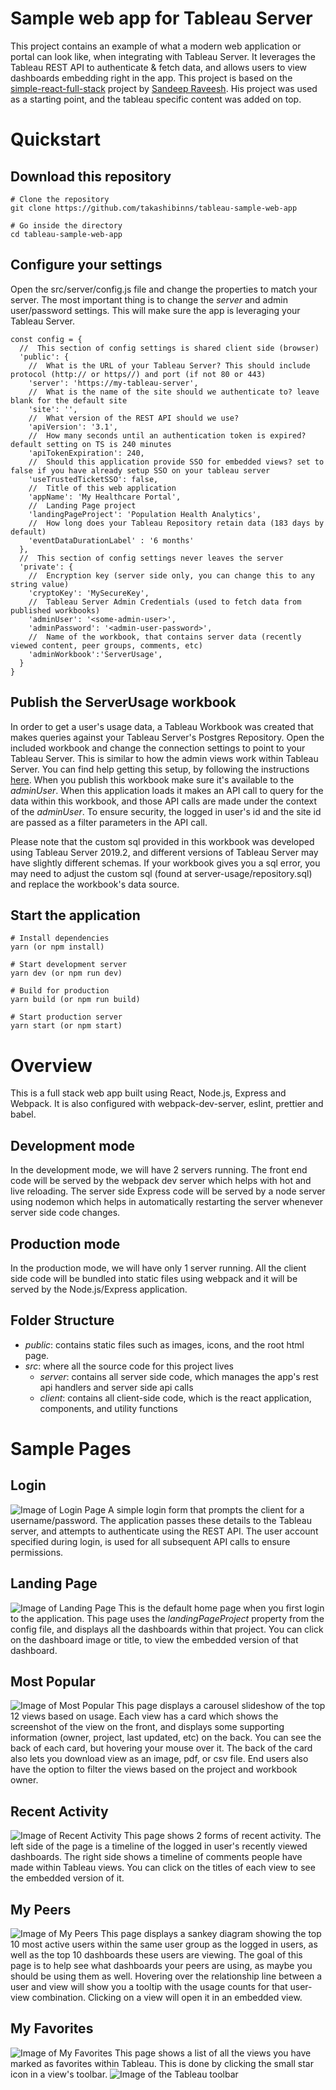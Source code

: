 # Sample web app for Tableau Server
This project contains an example of what a modern web application or portal can look like, when integrating with Tableau Server.  It leverages the Tableau REST API to authenticate & fetch data, and allows users to view dashboards embedding right in the app.  This project is based on the [simple-react-full-stack](https://github.com/crsandeep/simple-react-full-stack) project by [Sandeep Raveesh](https://github.com/crsandeep).  His project was used as a starting point, and the tableau specific content was added on top.

# Quickstart
## Download this repository
```
# Clone the repository
git clone https://github.com/takashibinns/tableau-sample-web-app

# Go inside the directory
cd tableau-sample-web-app
```
## Configure your settings
Open the src/server/config.js file and change the properties to match your server.  The most important thing is to change the *server* and admin user/password settings.  This will make sure the app is leveraging your Tableau Server.

```
const config = {
  //  This section of config settings is shared client side (browser)
  'public': {
    //  What is the URL of your Tableau Server? This should include protocol (http:// or https//) and port (if not 80 or 443)
    'server': 'https://my-tableau-server',
    //  What is the name of the site should we authenticate to? leave blank for the default site
    'site': '',
    //  What version of the REST API should we use?
    'apiVersion': '3.1',
    //  How many seconds until an authentication token is expired? default setting on TS is 240 minutes
    'apiTokenExpiration': 240,
    //  Should this application provide SSO for embedded views? set to false if you have already setup SSO on your tableau server
    'useTrustedTicketSSO': false,
    //  Title of this web application
    'appName': 'My Healthcare Portal',
    //  Landing Page project
    'landingPageProject': 'Population Health Analytics',
    //  How long does your Tableau Repository retain data (183 days by default)
    'eventDataDurationLabel' : '6 months'
  },
  //  This section of config settings never leaves the server
  'private': {
    //  Encryption key (server side only, you can change this to any string value)
    'cryptoKey': 'MySecureKey',
    //  Tableau Server Admin Credentials (used to fetch data from published workbooks)
    'adminUser': '<some-admin-user>',
    'adminPassword': '<admin-user-password>',
    //  Name of the workbook, that contains server data (recently viewed content, peer groups, comments, etc)
    'adminWorkbook':'ServerUsage',
  }
}
```

## Publish the ServerUsage workbook
In order to get a user's usage data, a Tableau Workbook was created that makes queries against your Tableau Server's Postgres Repository.  Open the included workbook and change the connection settings to point to your Tableau Server.  This is similar to how the admin views work within Tableau Server.  You can find help getting this setup, by following the instructions [here](https://onlinehelp.tableau.com/current/server/en-us/perf_collect_server_repo.htm).  When you publish this workbook make sure it's available to the *adminUser*.  When this application loads it makes an API call to query for the data within this workbook, and those API calls are made under the context of the *adminUser*.  To ensure security, the logged in user's id and the site id are passed as a filter parameters in the API call.  

Please note that the custom sql provided in this workbook was developed using Tableau Server 2019.2, and different versions of Tableau Server may have slightly different schemas.  If your workbook gives you a sql error, you may need to adjust the custom sql (found at server-usage/repository.sql) and replace the workbook's data source. 

## Start the application
```
# Install dependencies
yarn (or npm install)

# Start development server
yarn dev (or npm run dev)

# Build for production
yarn build (or npm run build)

# Start production server
yarn start (or npm start)
```
 
# Overview
This is a full stack web app built using React, Node.js, Express and Webpack. It is also configured with webpack-dev-server, eslint, prettier and babel.

## Development mode
In the development mode, we will have 2 servers running. The front end code will be served by the webpack dev server which helps with hot and live reloading. The server side Express code will be served by a node server using nodemon which helps in automatically restarting the server whenever server side code changes.

## Production mode
In the production mode, we will have only 1 server running. All the client side code will be bundled into static files using webpack and it will be served by the Node.js/Express application.

## Folder Structure
- *public*: contains static files such as images, icons, and the root html page.
- *src*: where all the source code for this project lives
  - *server*: contains all server side code, which manages the app's rest api handlers and server side api calls
  - *client*: contains all client-side code, which is the react application, components, and utility functions

# Sample Pages

## Login
![Image of Login Page](/screenshots/login.png)
A simple login form that prompts the client for a username/password.  The application passes these details to the Tableau server, and attempts to authenticate using the REST API.  The user account specified during login, is used for all subsequent API calls to ensure permissions.  

## Landing Page
![Image of Landing Page](/screenshots/landing-page.png)
This is the default home page when you first login to the application.  This page uses the *landingPageProject* property from the config file, and displays all the dashboards within that project.  You can click on the dashboard image or title, to view the embedded version of that dashboard.

## Most Popular
![Image of Most Popular](/screenshots/most-popular.png)
This page displays a carousel slideshow of the top 12 views based on usage.  Each view has a card which shows the screenshot of the view on the front, and displays some supporting information (owner, project, last updated, etc) on the back.  You can see the back of each card, but hovering your mouse over it.  The back of the card also lets you download view as an image, pdf, or csv file.  End users also have the option to filter the views based on the project and workbook owner.

## Recent Activity
![Image of Recent Activity](/screenshots/recent-activity.png)
This page shows 2 forms of recent activity.  The left side of the page is a timeline of the logged in user's recently viewed dashboards.  The right side shows a timeline of comments people have made within Tableau views.  You can click on the titles of each view to see the embedded version of it.

## My Peers
![Image of My Peers](/screenshots/peer-usage.png)
This page displays a sankey diagram showing the top 10 most active users within the same user group as the logged in users, as well as the top 10 dashboards these users are viewing.  The goal of this page is to help see what dashboards your peers are using, as maybe you should be using them as well.  Hovering over the relationship line between a user and view will show you a tooltip with the usage counts for that user-view combination.  Clicking on a view will open it in an embedded view.

## My Favorites
![Image of My Favorites](/screenshots/favorites.png)
This page shows a list of all the views you have marked as favorites within Tableau.  This is done by clicking the small star icon in a view's toolbar.
![Image of the Tableau toolbar](/screenshots/favorites-icon.png)